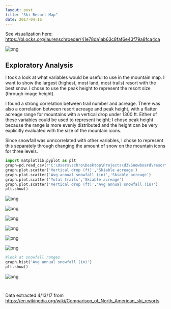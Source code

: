 ```yaml
---
layout: post
title: "Ski Resort Map"
date: 2017-04-16
---
```

See visualization here:
https://bl.ocks.org/laurenschroeder/41e78da1ab63c8faf6e43f79a8fca4ca

![png](capture.png)

## Exploratory Analysis

I took a look at what variables would be useful to use in the mountain map. I want to show the largest (highest, most land, most trails) resort with the best snow. I chose to use the peak height to represent the resort size (through image height). 

I found a strong correlation between trail number and acreage. There was also a correlation between resort acreage and peak height, with a flatter acreage range for mountains with a vertical drop under 1300 ft. Either of these variables could be used to represent height; I chose peak height because the range is more evenly distributed and the height can be very explicitly evaluated with the size of the mountain icons.

Since snowfall was unncorrelated with other variables, I chose to represent this separately through changing the amount of snow on the mountain icons for three levels.


```python
import matplotlib.pyplot as plt
graph=pd.read_csv(r'C:\Users\schro\Desktop\Projects\d3\Snowboard\resorts_df2.csv', header=0)
graph.plot.scatter('Vertical drop (ft)','Skiable acreage')
graph.plot.scatter('Avg annual snowfall (in)','Skiable acreage')
graph.plot.scatter('Total trails','Skiable acreage')
graph.plot.scatter('Vertical drop (ft)','Avg annual snowfall (in)')
plt.show()
```


![png](output_8_0.png)



![png](output_8_1.png)



![png](output_8_3.png)



![png](output_8_4.png)



![png](output_8_5.png)



![png](output_8_6.png)



```python
#look at snowfall ranges
graph.hist('Avg annual snowfall (in)')
plt.show()
```



![png](output_9_1.png)



```python

```


```python

```




Data extracted 4/13/17 from https://en.wikipedia.org/wiki/Comparison_of_North_American_ski_resorts